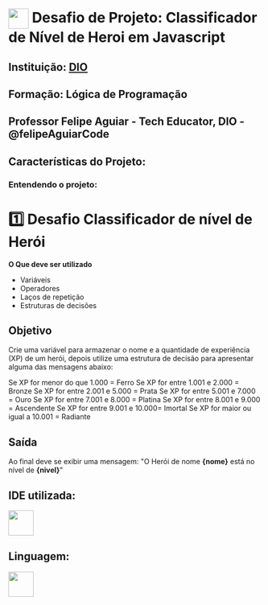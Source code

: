 <h1>
    <a href="https://www.dio.me/">
     <img align="center" width="40px" src="https://hermes.digitalinnovation.one/assets/diome/logo-minimized.png"></a>
    <span> Desafio de Projeto: Classificador de Nível de Heroi em Javascript
</h1>

## Instituição: [DIO](https://web.dio.me/home)

## Formação: Lógica de Programação

## Professor Felipe Aguiar - Tech Educator, DIO - @felipeAguiarCode

## Características do Projeto:

### Entendendo o projeto:

# 1️⃣ Desafio Classificador de nível de Herói

**O Que deve ser utilizado**

- Variáveis
- Operadores
- Laços de repetição
- Estruturas de decisões

## Objetivo

Crie uma variável para armazenar o nome e a quantidade de experiência (XP) de um herói, depois utilize uma estrutura de decisão para apresentar alguma das mensagens abaixo:

Se XP for menor do que 1.000 = Ferro
Se XP for entre 1.001 e 2.000 = Bronze
Se XP for entre 2.001 e 5.000 = Prata
Se XP for entre 5.001 e 7.000 = Ouro
Se XP for entre 7.001 e 8.000 = Platina
Se XP for entre 8.001 e 9.000 = Ascendente
Se XP for entre 9.001 e 10.000= Imortal
Se XP for maior ou igual a 10.001 = Radiante

## Saída

Ao final deve se exibir uma mensagem:
"O Herói de nome **{nome}** está no nível de **{nivel}**"

## IDE utilizada:
<img width="50" height="50" src="https://cdn.jsdelivr.net/gh/devicons/devicon/icons/vscode/vscode-plain-wordmark.svg" />

## Linguagem:
<img width="50" height="50" src="https://cdn.jsdelivr.net/gh/devicons/devicon/icons/javascript/javascript-original.svg"/>
